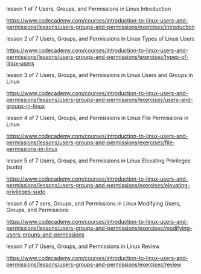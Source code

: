 

lesson 1 of 7
Users, Groups, and Permissions in Linux
Introduction

https://www.codecademy.com/courses/introduction-to-linux-users-and-permissions/lessons/users-groups-and-permissions/exercises/introduction


lesson 2 of 7
Users, Groups, and Permissions in Linux
Types of Linux Users

https://www.codecademy.com/courses/introduction-to-linux-users-and-permissions/lessons/users-groups-and-permissions/exercises/types-of-linux-users


lesson 3 of 7
Users, Groups, and Permissions in Linux
Users and Groups in Linux

https://www.codecademy.com/courses/introduction-to-linux-users-and-permissions/lessons/users-groups-and-permissions/exercises/users-and-groups-in-linux


lesson 4 of 7
Users, Groups, and Permissions in Linux
File Permissions in Linux

https://www.codecademy.com/courses/introduction-to-linux-users-and-permissions/lessons/users-groups-and-permissions/exercises/file-permissions-in-linux

lesson 5 of 7
Users, Groups, and Permissions in Linux
Elevating Privileges (sudo)

https://www.codecademy.com/courses/introduction-to-linux-users-and-permissions/lessons/users-groups-and-permissions/exercises/elevating-privileges-sudo


lesson 6 of 7
sers, Groups, and Permissions in Linux
Modifying Users, Groups, and Permissions

https://www.codecademy.com/courses/introduction-to-linux-users-and-permissions/lessons/users-groups-and-permissions/exercises/modifying-users-groups-and-permissions


lesson 7 of 7
Users, Groups, and Permissions in Linux
Review

https://www.codecademy.com/courses/introduction-to-linux-users-and-permissions/lessons/users-groups-and-permissions/exercises/review
